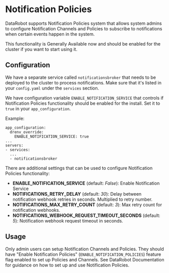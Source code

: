 # Notification Policies

DataRobot supports Notification Policies system that allows system admins to configure Notification Channels and Policies to subscribe to notifications when certain events happen in the system.

This functionality is Generally Available now and should be enabled for the cluster if you want to start using it.

## Configuration

We have a separate service called `notificationsbroker` that needs to be deployed to the cluster to process notifications. 
Make sure that it's listed in your `config.yaml` under the `services` section.

We have configuration variable `ENABLE_NOTIFICATION_SERVICE` that controls if Notification Policies functionality should be enabled for the install. Set it to `true` in your `app_configuration`.

Example:


```
app_configuration:
  drenv_override:
    ENABLE_NOTIFICATION_SERVICE: true
...
servers:
- services:
  ...
  - notificationsbroker
```

There are additional settings that can be used to configure Notification Policies functionality:

* **ENABLE_NOTIFICATION_SERVICE** (default: *False*): Enable Notification Service
* **NOTIFICATIONS_RETRY_DELAY** (default: *30*): Delay between notification webhook retries in seconds. Multiplied to retry number.
* **NOTIFICATIONS_MAX_RETRY_COUNT** (default: *3*): Max retry count for notification webhooks.
* **NOTIFICATIONS_WEBHOOK_REQUEST_TIMEOUT_SECONDS** (default: *5*): Notification webhook request timeout in seconds.

## Usage

Only admin users can setup Notification Channels and Policies. They should have "Enable Notification Policies" (`ENABLE_NOTIFICATION_POLICIES`) feature flag enabled to set up Policies and Channels. See DataRobot Documentation for guidance on how to set up and use Notification Policies.

